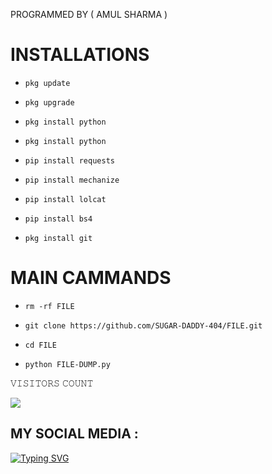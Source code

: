 
PROGRAMMED BY ( AMUL SHARMA )

# INSTALLATIONS

- `pkg update`

- `pkg upgrade`

- `pkg install python`

- `pkg install python`

- `pip install requests`

- `pip install mechanize`

- `pip install lolcat`

- `pip install bs4`

- `pkg install git`

# MAIN CAMMANDS

- `rm -rf FILE`

- `git clone https://github.com/SUGAR-DADDY-404/FILE.git`

- `cd FILE`

- `python FILE-DUMP.py`

𝚅𝙸𝚂𝙸𝚃𝙾𝚁𝚂 𝙲𝙾𝚄𝙽𝚃

<img src="https://profile-counter.glitch.me/H4X-GG/count.svg" />

</p>

  ##  MY SOCIAL MEDIA : <br>

<p align="left">

</p>

<p align="left">

</p>

[![Typing SVG](https://readme-typing-svg.herokuapp.com?color=%23F70B10&size=27&lines=THANKS+FOR+VISITING+MY+PROFILE)](https://git.io/typing-svg)
